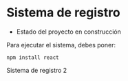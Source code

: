 <h1>Sistema de registro</h1>

- Estado del proyecto en construcción

Para ejecutar el sistema, debes poner:

```npm install react```

Sistema de registro 2
